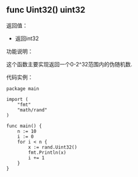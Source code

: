 ## func Uint32() uint32

返回值：

- 返回int32

功能说明：


这个函数主要实现返回一个0-2^32范围内的伪随机数.


代码实例：

	package main

	import (
		"fmt"
		"math/rand"
	)

	func main() {
		n := 10
		i := 0
		for i < n {
			x := rand.Uint32()
			fmt.Println(x)
			i += 1
		}
	}







